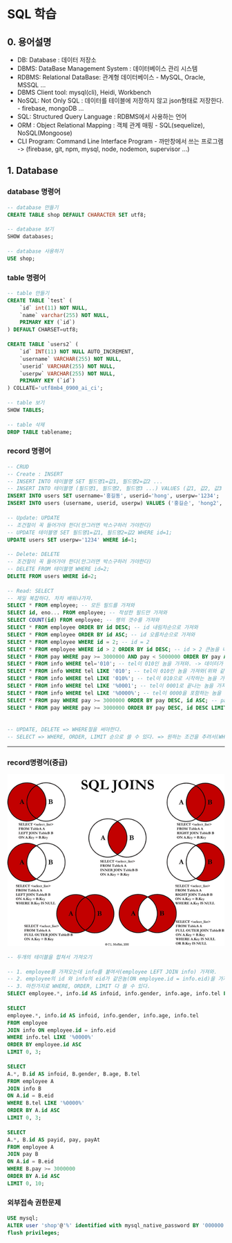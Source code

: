 # SQL 학습
## 0. 용어설명
- DB: Database : 데이터 저장소
- DBMS: DataBase Management System : 데이터베이스 관리 시스템
- RDBMS: Relational DataBase: 관계형 데이터베이스 - MySQL, Oracle, MSSQL ...
- DBMS Client tool: mysql(cli), Heidi, Workbench
- NoSQL: Not Only SQL : 데이터를 테이블에 저장하지 않고 json형태로 저장한다. - firebase, mongoDB ...
- SQL: Structured Query Language : RDBMS에서 사용하는 언어
- ORM : Object Relational Mapping : 객체 관계 매핑 - SQL(sequelize), NoSQL(Mongoose)
- CLI Program: Command Line Interface Program - 까만창에서 쓰는 프로그램 
  -> (firebase, git, npm, mysql, node, nodemon, supervisor ...)

## 1. Database
### database 명령어
```sql
-- database 만들기
CREATE TABLE shop DEFAULT CHARACTER SET utf8;

-- database 보기
SHOW databases;

-- database 사용하기
USE shop;
```

### table 명령어
```sql
-- table 만들기
CREATE TABLE `test` (
	`id` int(11) NOT NULL,
	`name` varchar(255) NOT NULL, 
	PRIMARY KEY (`id`)
) DEFAULT CHARSET=utf8;

CREATE TABLE `users2` (
	`id` INT(11) NOT NULL AUTO_INCREMENT,
	`username` VARCHAR(255) NOT NULL,
	`userid` VARCHAR(255) NOT NULL,
	`userpw` VARCHAR(255) NOT NULL,
	PRIMARY KEY (`id`)
) COLLATE='utf8mb4_0900_ai_ci';

-- table 보기
SHOW TABLES;

-- table 삭제
DROP TABLE tablename;
```

### record 명령어
```sql
-- CRUD
-- Create : INSERT
-- INSERT INTO 테이블명 SET 필드명1=값1, 필드명2=값2 ...
-- INSERT INTO 테이블명 (필드명1, 필드명2, 필드명3 ...) VALUES (값1, 값2, 값3 ...)
INSERT INTO users SET username='홍길동', userid='hong', userpw='1234';
INSERT INTO users (username, userid, userpw) VALUES ('홍길순', 'hong2', '1234');

-- Update: UPDATE
-- 조건절이 꼭 들어가야 한다(안그러면 박스구하러 가야한다)
-- UPDATE 테이블명 SET 필드명1=값1, 필드명2=값2 WHERE id=1;
UPDATE users SET userpw='1234' WHERE id=1;

-- Delete: DELETE
-- 조건절이 꼭 들어가야 한다(안그러면 박스구하러 가야한다)
-- DELETE FROM 테이블명 WHERE id=2;
DELETE FROM users WHERE id=2;

-- Read: SELECT
-- 제일 복잡하다. 차차 배워나가자.
SELECT * FROM employee; -- 모든 필드를 가져와
SELECT id, eno... FROM employee; -- 작성한 필드만 가져와
SELECT COUNT(id) FROM employee; -- 행의 갯수를 가져와
SELECT * FROM employee ORDER BY id DESC; -- id 내림차순으로 가져와
SELECT * FROM employee ORDER BY id ASC; -- id 오름차순으로 가져와
SELECT * FROM employee WHERE id = 2; -- id = 2
SELECT * FROM employee WHERE id > 2 ORDER BY id DESC; -- id > 2 큰놈을 내림차순으로 가져와
SELECT * FROM pay WHERE pay >= 3000000 AND pay < 5000000 ORDER BY pay ASC;
SELECT * FROM info WHERE tel='010'; -- tel이 010인 놈을 가져와. -> 데이터가 없다
SELECT * FROM info WHERE tel LIKE '010'; -- tel이 010인 놈을 가져와(위와 같다) -> 데이터가 없다
SELECT * FROM info WHERE tel LIKE '010%'; -- tel이 010으로 시작하는 놈을 가져와
SELECT * FROM info WHERE tel LIKE '%0001'; -- tel이 0001로 끝나는 놈을 가져와
SELECT * FROM info WHERE tel LIKE '%0000%'; -- tel이 0000을 포함하는 놈을 가져와
SELECT * FROM pay WHERE pay >= 3000000 ORDER BY pay DESC, id ASC; -- pay가 3000000이상을 pay내림차순으로 정렬하고 pay가 같은놈이 있으면 거기서 id 오름차순으로 정렬
SELECT * FROM pay WHERE pay >= 3000000 ORDER BY pay DESC, id DESC LIMIT 0, 3; -- 위의 결과에서 0번레코드로 부터 3개를 가져와 (LIMIT 시작레코드idx, 가져올 레코드 수)


-- UPDATE, DELETE => WHERE절을 써야한다.
-- SELECT => WHERE, ORDER, LIMIT 순으로 쓸 수 있다. => 원하는 조건을 추려서(WHERE) 정렬(ORDER)시킨 후 원하는 데이터(LIMIT)만 가져오기

```
---
### record명령어(중급)

![SQL JOIN](./img/sql-join.png)

```sql
-- 두개의 테이블을 합쳐서 가져오기

-- 1. employee를 가져오는데 info를 붙여서(employee LEFT JOIN info) 가져와. 
-- 2. employee의 id 와 info의 eid가 같은놈(ON employee.id = info.eid)을 가져와
-- 3. 마찬가지로 WHERE, ORDER, LIMIT 다 쓸 수 있다.
SELECT employee.*, info.id AS infoid, info.gender, info.age, info.tel FROM employee JOIN info ON employee.id = info.eid;

SELECT 
employee.*, info.id AS infoid, info.gender, info.age, info.tel 
FROM employee 
JOIN info ON employee.id = info.eid 
WHERE info.tel LIKE '%0000%' 
ORDER BY employee.id ASC 
LIMIT 0, 3;

SELECT 
A.*, B.id AS infoid, B.gender, B.age, B.tel 
FROM employee A 
JOIN info B 
ON A.id = B.eid 
WHERE B.tel LIKE '%0000%' 
ORDER BY A.id ASC 
LIMIT 0, 3;

SELECT 
A.*, B.id AS payid, pay, payAt  
FROM employee A 
JOIN pay B 
ON A.id = B.eid 
WHERE B.pay >= 3000000 
ORDER BY A.id ASC 
LIMIT 0, 10;
```

### 외부접속 권한문제
```sql
USE mysql;
ALTER user 'shop'@'%' identified with mysql_native_password BY '000000';
flush privileges;
```